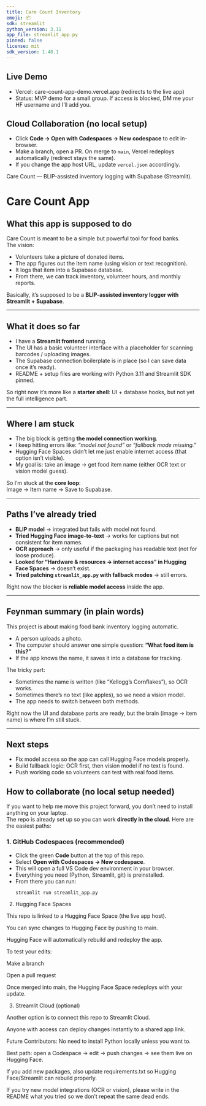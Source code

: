 ```yaml
---
title: Care Count Inventory
emoji: 📦
sdk: streamlit
python_version: 3.11
app_file: streamlit_app.py
pinned: false
license: mit
sdk_version: 1.48.1
---
```

## Live Demo
- Vercel: care-count-app-demo.vercel.app  (redirects to the live app)
- Status: MVP demo for a small group. If access is blocked, DM me your HF username and I’ll add you.

## Cloud Collaboration (no local setup)
- Click **Code → Open with Codespaces → New codespace** to edit in-browser.
- Make a branch, open a PR. On merge to `main`, Vercel redeploys automatically (redirect stays the same).
- If you change the app host URL, update `vercel.json` accordingly.

Care Count — BLIP-assisted inventory logging with Supabase (Streamlit).

# Care Count App

## What this app is supposed to do
Care Count is meant to be a simple but powerful tool for food banks.  
The vision:  
- Volunteers take a picture of donated items.  
- The app figures out the item name (using vision or text recognition).  
- It logs that item into a Supabase database.  
- From there, we can track inventory, volunteer hours, and monthly reports.  

Basically, it’s supposed to be a **BLIP-assisted inventory logger with Streamlit + Supabase**.  

---

## What it does so far
- I have a **Streamlit frontend** running.  
- The UI has a basic volunteer interface with a placeholder for scanning barcodes / uploading images.  
- The Supabase connection boilerplate is in place (so I can save data once it’s ready).  
- README + setup files are working with Python 3.11 and Streamlit SDK pinned.  

So right now it’s more like a **starter shell**: UI + database hooks, but not yet the full intelligence part.  

---

## Where I am stuck
- The big block is getting **the model connection working**.  
- I keep hitting errors like: *“model not found”* or *“fallback mode missing.”*  
- Hugging Face Spaces didn’t let me just enable internet access (that option isn’t visible).  
- My goal is: take an image → get food item name (either OCR text or vision model guess).  

So I’m stuck at the **core loop**:  
Image → Item name → Save to Supabase.  

---

## Paths I’ve already tried
- **BLIP model** → integrated but fails with model not found.  
- **Tried Hugging Face image-to-text** → works for captions but not consistent for item names.  
- **OCR approach** → only useful if the packaging has readable text (not for loose produce).  
- **Looked for “Hardware & resources → internet access” in Hugging Face Spaces** → doesn’t exist.  
- **Tried patching `streamlit_app.py` with fallback modes** → still errors.  

Right now the blocker is **reliable model access** inside the app.  

---

## Feynman summary (in plain words)
This project is about making food bank inventory logging automatic.  
- A person uploads a photo.  
- The computer should answer one simple question: **“What food item is this?”**  
- If the app knows the name, it saves it into a database for tracking.  

The tricky part:  
- Sometimes the name is written (like “Kellogg’s Cornflakes”), so OCR works.  
- Sometimes there’s no text (like apples), so we need a vision model.  
- The app needs to switch between both methods.  

Right now the UI and database parts are ready, but the brain (image → item name) is where I’m still stuck.  

---

## Next steps
- Fix model access so the app can call Hugging Face models properly.  
- Build fallback logic: OCR first, then vision model if no text is found.  
- Push working code so volunteers can test with real food items.


## How to collaborate (no local setup needed)

If you want to help me move this project forward, you don’t need to install anything on your laptop.  
The repo is already set up so you can work **directly in the cloud**. Here are the easiest paths:  

### 1. GitHub Codespaces (recommended)
- Click the green **Code** button at the top of this repo.  
- Select **Open with Codespaces → New codespace**.  
- This will open a full VS Code dev environment in your browser.  
- Everything you need (Python, Streamlit, git) is preinstalled.  
- From there you can run:
  ```bash
  streamlit run streamlit_app.py
2. Hugging Face Spaces

This repo is linked to a Hugging Face Space (the live app host).

You can sync changes to Hugging Face by pushing to main.

Hugging Face will automatically rebuild and redeploy the app.

To test your edits:

Make a branch

Open a pull request

Once merged into main, the Hugging Face Space redeploys with your update.

3. Streamlit Cloud (optional)

Another option is to connect this repo to Streamlit Cloud.

Anyone with access can deploy changes instantly to a shared app link.

Future Contributors:
No need to install Python locally unless you want to.

Best path: open a Codespace → edit → push changes → see them live on Hugging Face.

If you add new packages, also update requirements.txt so Hugging Face/Streamlit can rebuild properly.

If you try new model integrations (OCR or vision), please write in the README what you tried so we don’t repeat the same dead ends.
